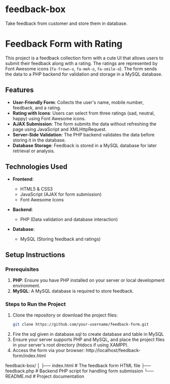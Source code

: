 # feedback-box
Take feedback from customer and store them in database.
# Feedback Form with Rating

This project is a feedback collection form with a cute UI that allows users to submit their feedback along with a rating. The ratings are represented by Font Awesome icons (`fa-frown-o`, `fa-meh-o`, `fa-smile-o`). The form sends the data to a PHP backend for validation and storage in a MySQL database.

## Features

- **User-Friendly Form**: Collects the user's name, mobile number, feedback, and a rating.
- **Rating with Icons**: Users can select from three ratings (sad, neutral, happy) using Font Awesome icons.
- **AJAX Submission**: The form submits the data without refreshing the page using JavaScript and XMLHttpRequest.
- **Server-Side Validation**: The PHP backend validates the data before storing it in the database.
- **Database Storage**: Feedback is stored in a MySQL database for later retrieval or analysis.

## Technologies Used

- **Frontend**:
  - HTML5 & CSS3
  - JavaScript (AJAX for form submission)
  - Font Awesome Icons

- **Backend**:
  - PHP (Data validation and database interaction)

- **Database**:
  - MySQL (Storing feedback and ratings)

## Setup Instructions

### Prerequisites

1. **PHP**: Ensure you have PHP installed on your server or local development environment.
2. **MySQL**: A MySQL database is required to store feedback.

### Steps to Run the Project

1. Clone the repository or download the project files:
   ```bash
   git clone https://github.com/your-username/feedback-form.git
2. Fire the sql given in database.sql to create database and table in MySQL
3. Ensure your server supports PHP and MySQL, and place the project files in your server's root directory (htdocs if using XAMPP).
4. Access the form via your browser: http://localhost/feedback-form/index.html

feedback-box/
│
├── index.html      # The feedback form HTML file
├── feedback.php    # Backend PHP script for handling form submission
└── README.md       # Project documentation
